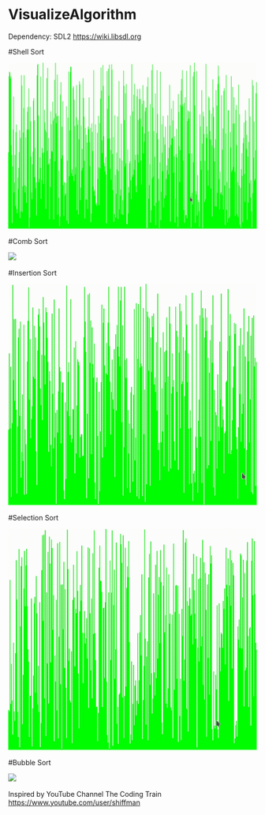 # VisualizeAlgorithm

Dependency: SDL2 https://wiki.libsdl.org

#Shell Sort 

![](ShellSort2.gif)

#Comb Sort

![](CombSort.gif)

#Insertion Sort

![](InsertionSort.gif)

#Selection Sort

![](SelectionSort.gif)

#Bubble Sort


![](BubbleSortgif.gif)

Inspired by YouTube Channel The Coding Train https://www.youtube.com/user/shiffman

